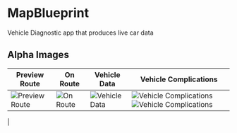 # MapBlueprint

Vehicle Diagnostic app that produces live car data

## Alpha Images

| Preview Route | On Route | Vehicle Data | Vehicle Complications |
|---------------|----------|--------------|-----------------------|
| ![Preview Route](https://github.com/Alex-Shirazi1/MapBlueprint/assets/78005993/5c9edd08-e6b4-4dda-b470-0236c82671ad) | ![On Route](https://github.com/Alex-Shirazi1/MapBlueprint/assets/78005993/daa50780-7f09-4007-b1da-61e188afe61f) | ![Vehicle Data](https://github.com/Alex-Shirazi1/MapBlueprint/assets/78005993/107017bd-8490-4a77-8a7e-aabad60131a4) | ![Vehicle Complications](https://github.com/Alex-Shirazi1/MapBlueprint/assets/78005993/56f67098-4d29-41c8-b7b1-8dd0606056a5) ![Vehicle Complications](https://github.com/Alex-Shirazi1/MapBlueprint/assets/78005993/38712df3-58f2-45bb-a82f-9883ff6bd20b)
|

